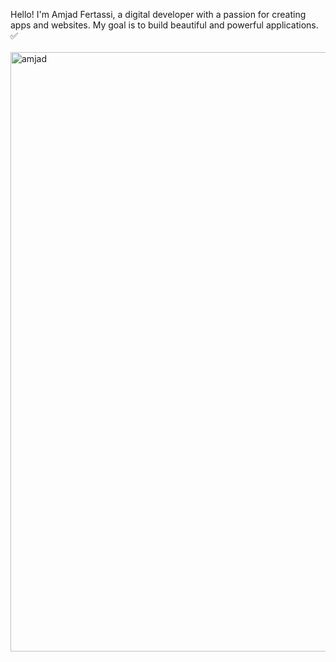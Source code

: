 Hello! I'm Amjad Fertassi, a digital developer with a passion for creating apps and websites. My goal is to build beautiful and powerful applications. ✅
<br><br>
<img width="959" alt="amjad" src="https://github.com/user-attachments/assets/2495db68-55c1-4f91-ac68-cd5822442bee">

